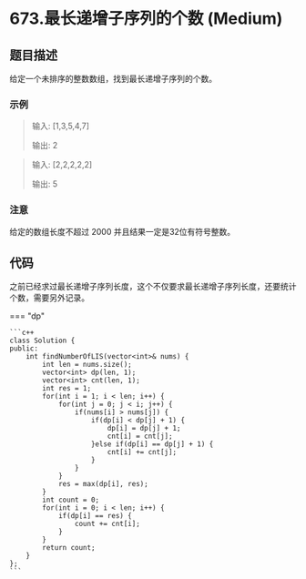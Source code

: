 # 673.最长递增子序列的个数 (Medium)

## 题目描述

给定一个未排序的整数数组，找到最长递增子序列的个数。

### 示例

> 输入: [1,3,5,4,7]
> 
> 输出: 2

> 输入: [2,2,2,2,2]
> 
> 输出: 5

### 注意

给定的数组长度不超过 2000 并且结果一定是32位有符号整数。

## 代码

之前已经求过最长递增子序列长度，这个不仅要求最长递增子序列长度，还要统计个数，需要另外记录。


=== "dp"

    ```c++
    class Solution {
    public:
        int findNumberOfLIS(vector<int>& nums) {
            int len = nums.size();
            vector<int> dp(len, 1);
            vector<int> cnt(len, 1);
            int res = 1;
            for(int i = 1; i < len; i++) {
                for(int j = 0; j < i; j++) {
                    if(nums[i] > nums[j]) {
                        if(dp[i] < dp[j] + 1) {
                            dp[i] = dp[j] + 1;
                            cnt[i] = cnt[j];
                        }else if(dp[i] == dp[j] + 1) {
                            cnt[i] += cnt[j];
                        }
                    }
                }
                res = max(dp[i], res);
            }
            int count = 0;
            for(int i = 0; i < len; i++) {
                if(dp[i] == res) {
                    count += cnt[i];
                }
            }
            return count;
        }
    };
    ```